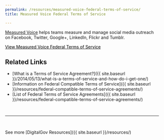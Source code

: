```yaml
---
permalink: /resources/measured-voice-federal-terms-of-service/
title: Measured Voice Federal Terms of Service

---
```


[Measured Voice](http://measuredvoice.com/) helps teams measure and manage social media outreach on Facebook, Twitter, Google+, LinkedIn, Flickr and Tumblr.

<a class="button" style="color: #000000" href="http://measuredvoice.com/terms/">View Measured Voice Federal Terms of Service</a><a><br /> </a>

## Related Links

  * [What is a Terms of Service Agreement?]({{ site.baseurl }}/2014/05/13/what-is-a-terms-of-service-and-how-do-i-get-one/)
  * [Information on Federal Compatible Terms of Service]({{ site.baseurl }}/resources/federal-compatible-terms-of-service-agreements/)
  * [List of Federal Terms of Service Agreements]({{ site.baseurl }}/resources/federal-compatible-terms-of-service-agreements/)

&nbsp;

* * *

&nbsp;

See more [DigitalGov Resources]({{ site.baseurl }}/resources/)